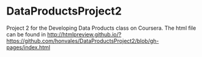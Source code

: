 # DataProductsProject2
Project 2 for the Developing Data Products class on Coursera. The html file can be found in http://htmlpreview.github.io/?https://github.com/honvales/DataProductsProject2/blob/gh-pages/index.html
